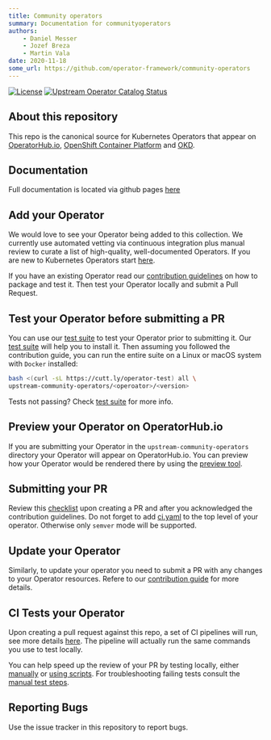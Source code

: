 ```yaml
---
title: Community operators
summary: Documentation for communityoperators
authors:
    - Daniel Messer
    - Jozef Breza
    - Martin Vala
date: 2020-11-18
some_url: https://github.com/operator-framework/community-operators
---
```


[![License](http://img.shields.io/:license-apache-blue.svg)](http://www.apache.org/licenses/LICENSE-2.0.html)
[![Upstream Operator Catalog Status](https://quay.io/repository/operator-framework/upstream-community-operators/status "Upstream Operator Catalog Status")](https://quay.io/repository/operator-framework/upstream-community-operators)

## About this repository

This repo is the canonical source for Kubernetes Operators that appear on [OperatorHub.io](https://operatorhub.io), [OpenShift Container Platform](https://openshift.com) and [OKD](https://okd.io).

## Documentation
Full documentation is located via github pages [here](https://operator-framework.github.io/community-operators/)

## Add your Operator

We would love to see your Operator being added to this collection. We currently use automated vetting via continuous integration plus manual review to curate a list of high-quality, well-documented Operators. If you are new to Kubernetes Operators start [here](https://sdk.operatorframework.io/build/).

If you have an existing Operator read our [contribution guidelines](./contributing.md) on how to package and test it. Then test your Operator locally and submit a Pull Request.

## Test your Operator before submitting a PR

You can use our [test suite](./using-current-test-suite.md) to test your Operator prior to submitting it. Our [test suite](./using-current-test-suite.md) will help you to install it. Then assuming you followed the contribution guide, you can run the entire suite on a Linux or macOS system with `Docker` installed:

```bash
bash <(curl -sL https://cutt.ly/operator-test) all \
upstream-community-operators/<operoator>/<version>
```

Tests not passing? Check [test suite](./using-current-test-suite.md) for more info.

## Preview your Operator on OperatorHub.io

If you are submitting your Operator in the `upstream-community-operators` directory your Operator will appear on OperatorHub.io. You can preview how your Operator would be rendered there by using the [preview tool](https://operatorhub.io/preview).

## Submitting your PR

Review this [checklist](./pull_request_template.md) upon creating a PR and after you acknowledged the contribution guidelines.
Do not forget to add [ci.yaml](./operator-versioning.md) to the top level of your operator. Otherwise only `semver` mode will be supported.

## Update your Operator

Similarly, to update your operator you need to submit a PR with any changes to your Operator resources. Refere to our [contribution guide](./contributing.md#updating-your-existing-operator) for more details.

## CI Tests your Operator

Upon creating a pull request against this repo, a set of CI pipelines will run, see more details [here](/ci.md). The pipeline will actually run the same commands you use to test locally.

You can help speed up the review of your PR by testing locally, either [manually](./testing-operators.md) or [using scripts](./using-current-test-suite.md). For troubleshooting failing tests consult the [manual test steps](./testing-operators.md).

## Reporting Bugs

Use the issue tracker in this repository to report bugs.
